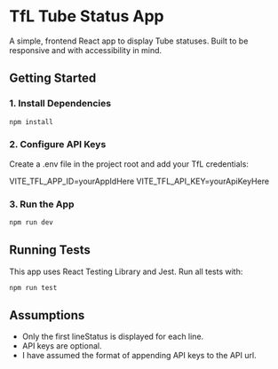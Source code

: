 # TfL Tube Status App

A simple, frontend React app to display Tube statuses. Built to be responsive and with accessibility in mind.

## Getting Started

### 1. Install Dependencies

```bash
npm install
```

### 2. Configure API Keys

Create a .env file in the project root and add your TfL credentials:

VITE_TFL_APP_ID=yourAppIdHere
VITE_TFL_API_KEY=yourApiKeyHere

### 3. Run the App

```bash
npm run dev
```

## Running Tests

This app uses React Testing Library and Jest. Run all tests with:

```bash
npm run test
```

## Assumptions

- Only the first lineStatus is displayed for each line.
- API keys are optional.
- I have assumed the format of appending API keys to the API url.